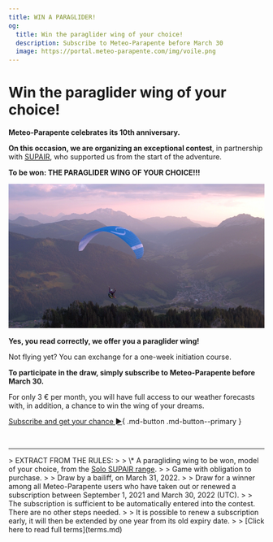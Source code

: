```yaml
---
title: WIN A PARAGLIDER!
og:
  title: Win the paraglider wing of your choice!
  description: Subscribe to Meteo-Parapente before March 30
  image: https://portal.meteo-parapente.com/img/voile.png
---
```

# Win the paraglider wing of your choice!

**Meteo-Parapente celebrates its 10th anniversary.**

**On this occasion, we are organizing an exceptional contest**, in partnership with <a href="https://www.supair.com" target="_blank">SUPAIR</a>, who supported us from the start of the adventure.

**To be won: THE PARAGLIDER WING OF YOUR CHOICE!!!**

![](/img/voile.png)

**Yes, you read correctly, we offer you a paraglider wing!**

Not flying yet? You can exchange for a one-week initiation course.

**To participate in the draw, simply subscribe to Meteo-Parapente before March 30.**

For only 3 € per month, you will have full access to our weather forecasts with, in addition, a chance to win the wing of your dreams.

[Subscribe and get your chance ►](../users/contribute.md){ .md-button .md-button--primary }

<br>
<hr>
> EXTRACT FROM THE RULES:
>
> \* A paragliding wing to be won, model of your choice, from the <a href="https://www.supair.com/voiles/#category_id_160" target="_blank">Solo SUPAIR range</a>.
>
> Game with obligation to purchase.
>
> Draw by a bailiff, on March 31, 2022.
>
> Draw for a winner among all Meteo-Parapente users who have taken out or renewed a subscription between September 1, 2021 and March 30, 2022 (UTC).
>
> The subscription is sufficient to be automatically entered into the contest. There are no other steps needed.
>
> It is possible to renew a subscription early, it will then be extended by one year from its old expiry date.
>
> [Click here to read full terms](terms.md)
